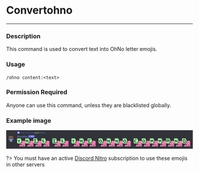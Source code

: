 # Convertohno
---
### Description
This command is used to convert text into OhNo letter emojis.
### Usage
```
/ohno content:<text>
```
### Permission Required
Anyone can use this command, unless they are blacklisted globally.

### Example image
![convert example](../images/convertohno.png)

?> You must have an active [Discord Nitro](https://discord.com/nitro) subscription to use these emojis in other servers
